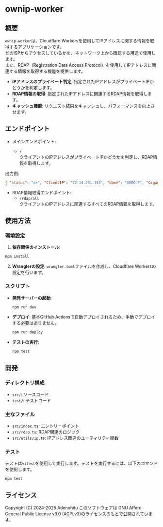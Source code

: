 # ownip-worker

## 概要

`ownip-worker`は、Cloudflare Workersを使用してIPアドレスに関する情報を取得するアプリケーションです。  
どのISPからアクセスしているかを、ネットワーク上から確認する用途で使用します。  
また。RDAP（Registration Data Access Protocol）を使用してIPアドレスに関連する情報を取得する機能を提供します。

- **IPアドレスのプライベート判定**: 指定されたIPアドレスがプライベートIPかどうかを判定します。
- **RDAP情報の取得**: 指定されたIPアドレスに関連するRDAP情報を取得します。
- **キャッシュ機能**: リクエスト結果をキャッシュし、パフォーマンスを向上させます。

## エンドポイント

- メインエンドポイント:

  - `/`  
    クライアントのIPアドレスがプライベートIPかどうかを判定し、RDAP情報を取得します。

出力例:

```json
{ "status": "ok", "ClientIP": "72.14.201.153", "Name": "GOOGLE", "Organization": "" }
```

- RDAP情報取得エンドポイント:
  - `/rdap/all`  
    クライアントのIPアドレスに関連するすべてのRDAP情報を取得します。

## 使用方法

### 環境設定

1. **依存関係のインストール**:

```sh
npm install
```

2. **Wranglerの設定**:
   `wrangler.toml`ファイルを作成し、Cloudflare Workersの設定を行います。

### スクリプト

- **開発サーバーの起動**:

  ```sh
  npm run dev
  ```

- **デプロイ**:
  基本GitHub Actionsで自動デプロイされるため、手動でデプロイする必要はありません。

  ```sh
  npm run deploy
  ```

- **テストの実行**:
  ```sh
  npm test
  ```

## 開発

### ディレクトリ構成

- `src/`: ソースコード
- `test/`: テストコード

### 主なファイル

- `src/index.ts`: エントリーポイント
- `src/rdap.ts`: RDAP関連のロジック
- `src/utils/ip.ts`: IPアドレス関連のユーティリティ関数

### テスト

テストは`vitest`を使用して実行します。テストを実行するには、以下のコマンドを使用します。

```sh
npm test
```

## ライセンス

Copyright (C) 2024-2025 Adenohitu
このソフトウェアは GNU Affero General Public License v3.0 (AGPLv3)のライセンスのもとで公開されています。
